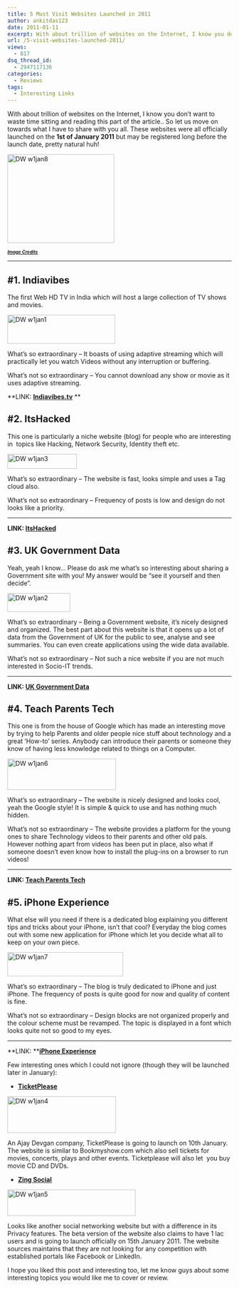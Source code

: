 ```yaml
---
title: 5 Must Visit Websites Launched in 2011
author: ankitdas123
date: 2011-01-11
excerpt: With about trillion of websites on the Internet, I know you don’t want to waste time sitting and reading this part of the article.. So let us move on towards what I have to share with you all. These all websites are officially launched on the 1st of January 2011 but may be registered long before the launch date, pretty natural huh!
url: /5-visit-websites-launched-2011/
views:
  - 817
dsq_thread_id:
  - 2947117136
categories:
  - Reviews
tags:
  - Interesting Links
---
```

With about trillion of websites on the Internet, I know you don’t want to waste time sitting and reading this part of the article.. So let us move on towards what I have to share with you all. These websites were all officially launched on the **1st of January 2011** but may be registered long before the launch date, pretty natural huh!

[<img style="background-image: none; padding-left: 0px; padding-right: 0px; display: inline; padding-top: 0px; border-width: 0px;" title="DW w1jan8" src="http://cdn.devilsworkshop.org/files/2011/01/DW-w1jan8_thumb.jpg" border="0" alt="DW w1jan8" width="240" height="199" />][1]

***<a href="http://www.isangate.net/services/images/www-hosting.jpg" onclick="_gaq.push(['_trackEvent', 'outbound-article', 'http://www.isangate.net/services/images/www-hosting.jpg', 'Image Credits']);" target="_blank"><span style="font-size: x-small;">Image Credits</span></a>***

*** ***

## #1. Indiavibes

The first Web HD TV in India which will host a large collection of TV shows and movies.

[<img style="background-image: none; padding-left: 0px; padding-right: 0px; display: inline; padding-top: 0px; border-width: 0px;" title="DW w1jan1" src="http://cdn.devilsworkshop.org/files/2011/01/DW-w1jan1_thumb.png" border="0" alt="DW w1jan1" width="242" height="65" />][2]

What’s so extraordinary – It boasts of using adaptive streaming which will practically let you watch Videos without any interruption or buffering.

What’s not so extraordinary – You cannot download any show or movie as it uses adaptive streaming.

**LINK: **<a href="http://www.indiavibes.tv/" onclick="_gaq.push(['_trackEvent', 'outbound-article', 'http://www.indiavibes.tv/', 'Indiavibes.tv']);" target="_blank"><strong>Indiavibes.tv</strong></a>** **

## #2. ItsHacked

This one is particularly a niche website (blog) for people who are interesting in  topics like Hacking, Network Security, Identity theft etc.

[<img style="background-image: none; padding-left: 0px; padding-right: 0px; display: inline; padding-top: 0px; border: 0px;" title="DW w1jan3" src="http://cdn.devilsworkshop.org/files/2011/01/DW-w1jan3_thumb1.png" border="0" alt="DW w1jan3" width="156" height="33" />][3]

What’s so extraordinary – The website is fast, looks simple and uses a Tag cloud also.

What’s not so extraordinary – Frequency of posts is low and design do not looks like a priority.

** **

**LINK: <a href="http://www.itshacked.com/" onclick="_gaq.push(['_trackEvent', 'outbound-article', 'http://www.itshacked.com/', 'ItsHacked']);" target="_blank">ItsHacked</a>**

## #3. UK Government Data

Yeah, yeah I know… Please do ask me what’s so interesting about sharing a Government site with you! My answer would be “see it yourself and then decide”.

[<img style="background-image: none; padding-left: 0px; padding-right: 0px; display: inline; padding-top: 0px; border-width: 0px;" title="DW w1jan2" src="http://cdn.devilsworkshop.org/files/2011/01/DW-w1jan2_thumb.png" border="0" alt="DW w1jan2" width="141" height="42" />][4]

What’s so extraordinary – Being a Government website, it’s nicely designed and organized. The best part about this website is that it opens up a lot of data from the Government of UK for the public to see, analyse and see summaries. You can even create applications using the wide data available.

What’s not so extraordinary – Not such a nice website if you are not much interested in Socio-IT trends.

** **

**LINK: <a href="http://data.gov.uk/" onclick="_gaq.push(['_trackEvent', 'outbound-article', 'http://data.gov.uk/', 'UK Government Data']);" target="_blank">UK Government Data</a>**

## #4. Teach Parents Tech

This one is from the house of Google which has made an interesting move by trying to help Parents and older people nice stuff about technology and a great ‘How-to’ series. Anybody can introduce their parents or someone they know of having less knowledge related to things on a Computer.

[<img style="background-image: none; padding-left: 0px; padding-right: 0px; display: inline; padding-top: 0px; border-width: 0px;" title="DW w1jan6" src="http://cdn.devilsworkshop.org/files/2011/01/DW-w1jan6_thumb.jpg" border="0" alt="DW w1jan6" width="244" height="70" />][5]

What’s so extraordinary – The website is nicely designed and looks cool, yeah the Google style! It is simple & quick to use and has nothing much hidden.

What’s not so extraordinary – The website provides a platform for the young ones to share Technology videos to their parents and other old pals. However nothing apart from videos has been put in place, also what if someone doesn’t even know how to install the plug-ins on a browser to run videos!

** **

**LINK: <a href="http://www.teachparentstech.org/" onclick="_gaq.push(['_trackEvent', 'outbound-article', 'http://www.teachparentstech.org/', 'Teach Parents Tech']);" target="_blank">Teach Parents Tech</a>**

## #5. iPhone Experience

What else will you need if there is a dedicated blog explaining you different tips and tricks about your iPhone, isn’t that cool? Everyday the blog comes out with some new application for iPhone which let you decide what all to keep on your own piece.

[<img style="background-image: none; padding-left: 0px; padding-right: 0px; display: inline; padding-top: 0px; border-width: 0px;" title="DW w1jan7" src="http://cdn.devilsworkshop.org/files/2011/01/DW-w1jan7_thumb.png" border="0" alt="DW w1jan7" width="260" height="54" />][6]

What’s so extraordinary – The blog is truly dedicated to iPhone and just iPhone. The frequency of posts is quite good for now and quality of content is fine.

What’s not so extraordinary – Design blocks are not organized properly and the colour scheme must be revamped. The topic is displayed in a font which looks quite not so good to my eyes.

** **

**LINK: **<a href="http://iphone-experience.com/" onclick="_gaq.push(['_trackEvent', 'outbound-article', 'http://iphone-experience.com/', 'iPhone Experience']);" target="_blank"><strong>iPhone Experience</strong></a>

Few interesting ones which I could not ignore (though they will be launched later in January):

  * <a href="http://ticketplease.com/" onclick="_gaq.push(['_trackEvent', 'outbound-article', 'http://ticketplease.com/', 'TicketPlease']);" target="_blank"><strong>TicketPlease</strong></a>

[<img style="background-image: none; padding-left: 0px; padding-right: 0px; display: inline; padding-top: 0px; border-width: 0px;" title="DW w1jan4" src="http://cdn.devilsworkshop.org/files/2011/01/DW-w1jan4_thumb.jpg" border="0" alt="DW w1jan4" width="244" height="82" />][7]

An Ajay Devgan company, TicketPlease is going to launch on 10th January. The website is similar to Bookmyshow.com which also sell tickets for movies, concerts, plays and other events. Ticketplease will also let  you buy movie CD and DVDs.

  * <a href="http://www.zingsocial.com/" onclick="_gaq.push(['_trackEvent', 'outbound-article', 'http://www.zingsocial.com/', 'Zing Social']);" target="_blank"><strong>Zing Social</strong></a>

[<img style="background-image: none; padding-left: 0px; padding-right: 0px; display: inline; padding-top: 0px; border-width: 0px;" title="DW w1jan5" src="http://cdn.devilsworkshop.org/files/2011/01/DW-w1jan5_thumb.png" border="0" alt="DW w1jan5" width="288" height="59" />][8]

Looks like another social networking website but with a difference in its Privacy features. The beta version of the website also claims to have 1 lac users and is going to launch officially on 15th January 2011. The website sources maintains that they are not looking for any competition with established portals like Facebook or LinkedIn.

I hope you liked this post and interesting too, let me know guys about some interesting topics you would like me to cover or review.

 [1]: http://cdn.devilsworkshop.org/files/2011/01/DW-w1jan8.jpg
 [2]: http://cdn.devilsworkshop.org/files/2011/01/DW-w1jan1.png
 [3]: http://cdn.devilsworkshop.org/files/2011/01/DW-w1jan31.png
 [4]: http://cdn.devilsworkshop.org/files/2011/01/DW-w1jan2.png
 [5]: http://cdn.devilsworkshop.org/files/2011/01/DW-w1jan6.jpg
 [6]: http://cdn.devilsworkshop.org/files/2011/01/DW-w1jan7.png
 [7]: http://cdn.devilsworkshop.org/files/2011/01/DW-w1jan4.jpg
 [8]: http://cdn.devilsworkshop.org/files/2011/01/DW-w1jan5.png
